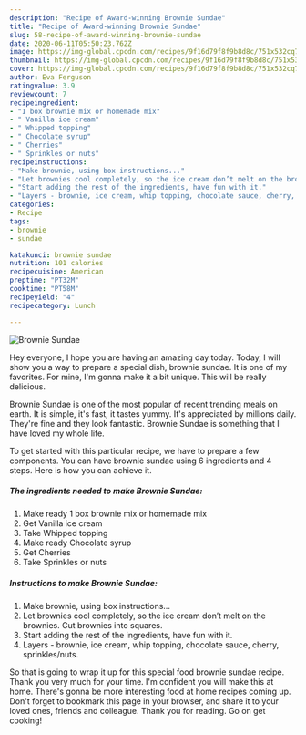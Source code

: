 ```yaml
---
description: "Recipe of Award-winning Brownie Sundae"
title: "Recipe of Award-winning Brownie Sundae"
slug: 58-recipe-of-award-winning-brownie-sundae
date: 2020-06-11T05:50:23.762Z
image: https://img-global.cpcdn.com/recipes/9f16d79f8f9b8d8c/751x532cq70/brownie-sundae-recipe-main-photo.jpg
thumbnail: https://img-global.cpcdn.com/recipes/9f16d79f8f9b8d8c/751x532cq70/brownie-sundae-recipe-main-photo.jpg
cover: https://img-global.cpcdn.com/recipes/9f16d79f8f9b8d8c/751x532cq70/brownie-sundae-recipe-main-photo.jpg
author: Eva Ferguson
ratingvalue: 3.9
reviewcount: 7
recipeingredient:
- "1 box brownie mix or homemade mix"
- " Vanilla ice cream"
- " Whipped topping"
- " Chocolate syrup"
- " Cherries"
- " Sprinkles or nuts"
recipeinstructions:
- "Make brownie, using box instructions..."
- "Let brownies cool completely, so the ice cream don’t melt on the brownies. Cut brownies into squares."
- "Start adding the rest of the ingredients, have fun with it."
- "Layers - brownie, ice cream, whip topping, chocolate sauce, cherry, sprinkles/nuts."
categories:
- Recipe
tags:
- brownie
- sundae

katakunci: brownie sundae 
nutrition: 101 calories
recipecuisine: American
preptime: "PT32M"
cooktime: "PT58M"
recipeyield: "4"
recipecategory: Lunch

---
```



![Brownie Sundae](https://img-global.cpcdn.com/recipes/9f16d79f8f9b8d8c/751x532cq70/brownie-sundae-recipe-main-photo.jpg)

Hey everyone, I hope you are having an amazing day today. Today, I will show you a way to prepare a special dish, brownie sundae. It is one of my favorites. For mine, I'm gonna make it a bit unique. This will be really delicious.



Brownie Sundae is one of the most popular of recent trending meals on earth. It is simple, it's fast, it tastes yummy. It's appreciated by millions daily. They're fine and they look fantastic. Brownie Sundae is something that I have loved my whole life.


To get started with this particular recipe, we have to prepare a few components. You can have brownie sundae using 6 ingredients and 4 steps. Here is how you can achieve it.

<!--inarticleads1-->

##### The ingredients needed to make Brownie Sundae:

1. Make ready 1 box brownie mix or homemade mix
1. Get  Vanilla ice cream
1. Take  Whipped topping
1. Make ready  Chocolate syrup
1. Get  Cherries
1. Take  Sprinkles or nuts




<!--inarticleads2-->

##### Instructions to make Brownie Sundae:

1. Make brownie, using box instructions...
1. Let brownies cool completely, so the ice cream don’t melt on the brownies. Cut brownies into squares.
1. Start adding the rest of the ingredients, have fun with it.
1. Layers - brownie, ice cream, whip topping, chocolate sauce, cherry, sprinkles/nuts.




So that is going to wrap it up for this special food brownie sundae recipe. Thank you very much for your time. I'm confident you will make this at home. There's gonna be more interesting food at home recipes coming up. Don't forget to bookmark this page in your browser, and share it to your loved ones, friends and colleague. Thank you for reading. Go on get cooking!

